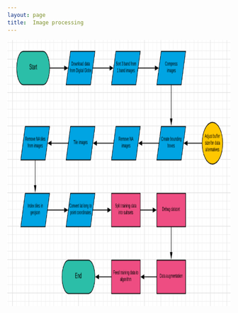 ```yaml
---
layout: page
title:  Image processing
---
```


<img src="Process flow.png" class="img-responsive" width="1000" height="600" />
